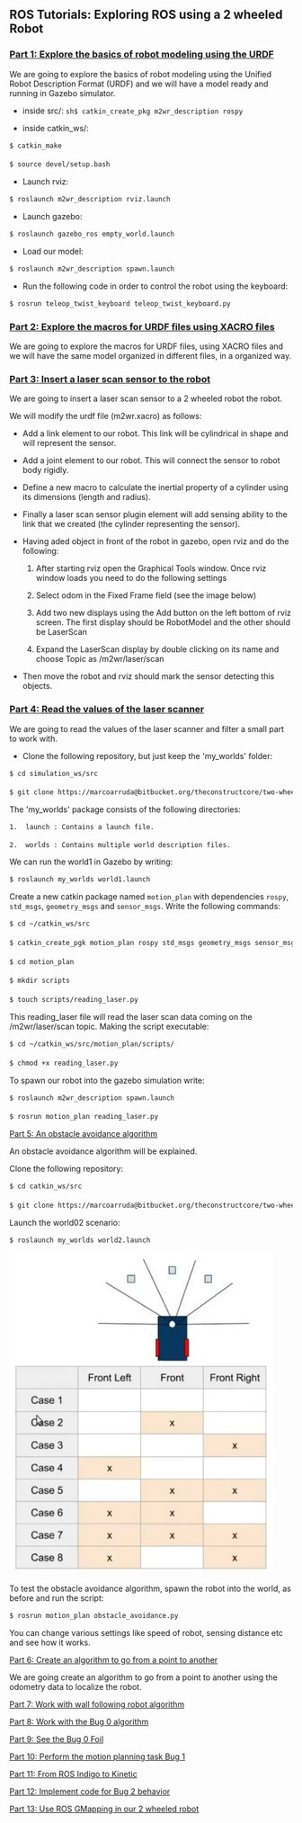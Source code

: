 ## ROS Tutorials: Exploring ROS using a 2 wheeled Robot

### [Part 1: Explore the basics of robot modeling using the URDF](http://www.theconstructsim.com/ros-projects-exploring-ros-using-2-wheeled-robot-part-1/)

We are going to explore the basics of robot modeling using the Unified Robot Description Format (URDF) and we will have a model ready and running in Gazebo simulator.

* inside src/:
```sh$ catkin_create_pkg m2wr_description rospy```

* inside catkin_ws/:
```sh
$ catkin_make

$ source devel/setup.bash
```

* Launch rviz:
```sh
$ roslaunch m2wr_description rviz.launch 
```

* Launch gazebo:
```sh
$ roslaunch gazebo_ros empty_world.launch
```

* Load our model:
```sh
$ roslaunch m2wr_description spawn.launch 
```

* Run the following code in order to control the robot using the keyboard:
```sh
$ rosrun teleop_twist_keyboard teleop_twist_keyboard.py
```

### [Part 2: Explore the macros for URDF files using XACRO files](http://www.theconstructsim.com/ros-projects-exploring-ros-using-2-wheeled-robot-part-1/#part2)

We are going to explore the macros for URDF files, using XACRO files and we will have the same model organized in different files, in a organized way.

### [Part 3: Insert a laser scan sensor to the robot](http://www.theconstructsim.com/ros-projects-exploring-ros-using-2-wheeled-robot-part-1/#part3)

We are going to insert a laser scan sensor to a 2 wheeled robot the robot.

We will modify the urdf file (m2wr.xacro) as follows:

* Add a link element to our robot. This link will be cylindrical in shape and will represent the sensor.

* Add a joint element to our robot. This will connect the sensor to robot body rigidly.

* Define a new macro to calculate the inertial property of a cylinder using its dimensions (length and radius).

* Finally a laser scan sensor plugin element will add sensing ability to the link that we created (the cylinder representing the sensor).

* Having aded object in front of the robot in gazebo, open rviz and do the following:

	1. After starting rviz open the Graphical Tools window. Once rviz window loads you need to do the following settings

	2. Select odom in the Fixed Frame field (see the image below)
	
	3. Add two new displays using the Add button on the left bottom of rviz screen. The first display should be RobotModel and the other should be LaserScan
	
	4. Expand the LaserScan display by double clicking on its name and choose Topic as /m2wr/laser/scan

* Then move the robot and rviz should mark the sensor detecting this objects.

### [Part 4: Read the values of the laser scanner](http://www.theconstructsim.com/ros-projects-exploring-ros-using-2-wheeled-robot-part-1/#part4)

We are going to read the values of the laser scanner and filter a small part to work with.

* Clone the following repository, but just keep the 'my_worlds' folder:
```sh
$ cd simulation_ws/src

$ git clone https://marcoarruda@bitbucket.org/theconstructcore/two-wheeled-robot-simulation.git
```

The 'my_worlds' package consists of the following directories:

	1.	launch : Contains a launch file.

	2.	worlds : Contains multiple world description files.

We can run the world1 in Gazebo by writing:

```sh
$ roslaunch my_worlds world1.launch
```

Create a new catkin package named ```motion_plan``` with dependencies ```rospy```, ```std_msgs```, ```geometry_msgs``` and ```sensor_msgs```. Write the following commands:

```sh
$ cd ~/catkin_ws/src 

$ catkin_create_pgk motion_plan rospy std_msgs geometry_msgs sensor_msgs 

$ cd motion_plan 

$ mkdir scripts 

$ touch scripts/reading_laser.py
```

This reading_laser file will read the laser scan data coming on the /m2wr/laser/scan topic. Making the script executable:

```sh
$ cd ~/catkin_ws/src/motion_plan/scripts/ 

$ chmod +x reading_laser.py
```

To spawn our robot into the gazebo simulation write:

```sh
$ roslaunch m2wr_description spawn.launch 

$ rosrun motion_plan reading_laser.py
```

[Part 5: An obstacle avoidance algorithm](http://www.theconstructsim.com/ros-projects-exploring-ros-using-2-wheeled-robot-part-1/#part5)

An obstacle avoidance algorithm will be explained.

Clone the following repository:

```sh
$ cd catkin_ws/src

$ git clone https://marcoarruda@bitbucket.org/theconstructcore/two-wheeled-robot-motion-planning.git
```
Launch the world02 scenario:

```sh
$ roslaunch my_worlds world2.launch
```
![](img/sensor.png)

To test the obstacle avoidance algorithm, spawn the robot into the world, as before and run the script:
```sh
$ rosrun motion_plan obstacle_avoidance.py
```

You can change various settings like speed of robot, sensing distance etc and see how it works.

[Part 6: Create an algorithm to go from a point to another](http://www.theconstructsim.com/ros-projects-exploring-ros-using-2-wheeled-robot-part-1/#part6)

We are going create an algorithm to go from a point to another using the odometry data to localize the robot.



[Part 7: Work with wall following robot algorithm](http://www.theconstructsim.com/ros-projects-exploring-ros-using-2-wheeled-robot-part-1/#part7)

[Part 8: Work with the Bug 0 algorithm](http://www.theconstructsim.com/ros-projects-exploring-ros-using-2-wheeled-robot-part-1/#part8)

[Part 9: See the Bug 0 Foil](http://www.theconstructsim.com/ros-projects-exploring-ros-using-2-wheeled-robot-part-1/#part9)

[Part 10: Perform the motion planning task Bug 1](http://www.theconstructsim.com/ros-projects-exploring-ros-using-2-wheeled-robot-part-1/#part10)

[Part 11: From ROS Indigo to Kinetic](http://www.theconstructsim.com/ros-projects-exploring-ros-using-2-wheeled-robot-part-1/#part11)

[Part 12: Implement code for Bug 2 behavior](http://www.theconstructsim.com/ros-projects-exploring-ros-using-2-wheeled-robot-part-1/#part12)

[Part 13: Use ROS GMapping in our 2 wheeled robot](http://www.theconstructsim.com/ros-projects-exploring-ros-using-2-wheeled-robot-part-1/#part13)
